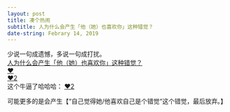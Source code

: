 ```yaml
---
layout: post
title: 凑个热闹
subtitle: 人为什么会产生「他（她）也喜欢你」这种错觉？
date-string: Febrary 14, 2019
---
```


少说一句成遗憾，多说一句成打扰。<br>
<a href="https://www.zhihu.com/question/28391909">人为什么会产生「他（她）也喜欢你」这种错觉？</a><br>
<a href="https://www.zhihu.com/question/40524594">❤</a><br>
<a href="https://www.zhihu.com/question/30412614/answer/124508726">❤2</a><br>
这个牛逼了哈哈哈：
<a href="https://www.zhihu.com/question/283384051/answer/448778221">❤2</a><br>

可能更多的是会产生【“自己觉得她/他喜欢自己是个错觉“这个错觉，最后放弃。】
